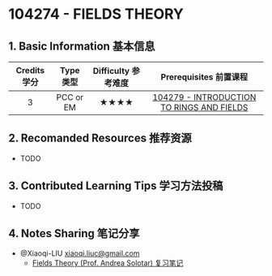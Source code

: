 # 104274 - FIELDS THEORY

## 1. Basic Information 基本信息

| Credits 学分 | Type 类型 | Difficulty 参考难度 |                    Prerequisites 前置课程                    |
| :----------: | :-------: | :-----------------: | :----------------------------------------------------------: |
|      3       | PCC or EM |        ★★★★         | [104279 - INTRODUCTION TO RINGS AND FIELDS](../algebra/rf.md) |

## 2. Recomanded Resources 推荐资源

-   TODO

## 3. Contributed Learning Tips 学习方法投稿

-   TODO

## 4. Notes Sharing 笔记分享

-   @Xiaoqi-LIU <xiaoqi.liuc@gmail.com>
    -   [Fields Theory (Prof. Andrea Solotar) 复习笔记](https://drive.google.com/file/d/1KQrYjNxY2NalOvwa2Is1ACKj3cPz1cJ8/view?usp=share_link)